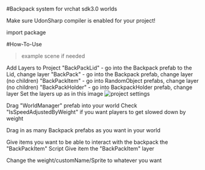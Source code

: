 #Backpack system for vrchat sdk3.0 worlds

Make sure UdonSharp compiler is enabled for your project!

import package

#How-To-Use
>example scene if needed

Add Layers to Project
"BackPackLid" - go into the Backpack prefab to the Lid, change layer
"BackPack" - go into the Backpack prefab, change layer (no children)
"BackPackItem" - go into RandomObject prefabs, change layer (no children)
"BackPackHolder" - go into BackpackHolder prefab, change layer
Set the layers up as in this image
![project settings](https://i.imgur.com/vDjGii1.png)

Drag "WorldManager" prefab into your world
Check "IsSpeedAdjustedByWeight" if you want players to get slowed down by weight

Drag in as many Backpack prefabs as you want in your world

Give items you want to be able to interact with the backpack the "BackPackItem" Script
Give item the "BackPackItem" layer

Change the weight/customName/Sprite to whatever you want

